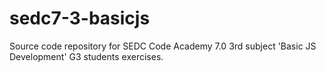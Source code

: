 # sedc7-3-basicjs
Source code repository for SEDC Code Academy 7.0 3rd subject 'Basic JS Development' G3 students exercises.
